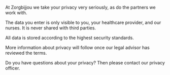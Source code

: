 At Zorgbijjou we take your privacy very seriously, as do the partners we work with.

The data you enter is only visible to you, your healthcare provider, and our nurses. It is never shared with third parties.

All data is stored according to the highest security standards.

More information about privacy will follow once our legal advisor has reviewed the terms. 

Do you have questions about your privacy? Then please contact our privacy officer.